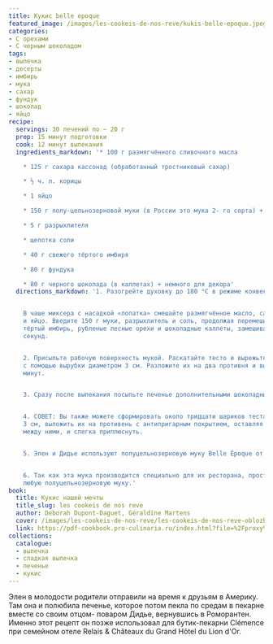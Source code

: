 ```yaml
---
title: Кукис belle epoque
featured_image: /images/les-cookeis-de-nos-reve/kukis-belle-epoque.jpeg
categories:
- С орехами
- С черным шоколадом
tags:
- выпечка
- десерты
- имбирь
- мука
- сахар
- фундук
- шоколад
- яйцо
recipe:
  servings: 30 печений по ~ 20 г
  prep: 15 минут подготовки
  cook: 12 минут выпекания
  ingredients_markdown: '* 100 г размягчённого сливочного масла

    * 125 г сахара кассонад (обработанный тростниковый сахар)

    * ½ ч. л. корицы

    * 1 яйцо

    * 150 г полу-цельнозерновой муки (в России это мука 2- го сорта) + ~50 г для раскатки

    * 5 г разрыхлителя

    * щепотка соли

    * 40 г свежего тёртого имбиря

    * 80 г фундука

    * 80 г черного шоколада (в каллетах) + немного для декора'
  directions_markdown: '1. Разогрейте духовку до 180 °C в режиме конвекции.


    В чаше миксера с насадкой «лопатка» смешайте размягчённое масло, сахар, корицу
    и яйцо. Введите 150 г муки, разрыхлитель и соль, продолжая перемешивать. Добавьте
    тёртый имбирь, рубленые лесные орехи и шоколадные каллеты, замешивайте ещё несколько
    секунд.


    2. Присыпьте рабочую поверхность мукой. Раскатайте тесто и вырежьте около 30 печений
    с помощью вырубки диаметром 3 см. Разложите их на два противня и выпекайте 12
    минут.


    3. Сразу после выпекания посыпьте печенье дополнительными шоколадными каллетами.


    4. СОВЕТ: Вы также можете сформировать около тридцати шариков теста диаметром
    3 см, выложить их на противень с антипригарным покрытием, оставляя пространство
    между ними, и слегка приплюснуть.


    5. Элен и Дидье используют полуцельнозерновую муку Belle Époque от мельниц Сologne.


    6. Так как эта мука производится специально для их ресторана, просто используйте
    любую полуцельнозерновую муку.'
book:
  title: Кукис нашей мечты
  title_slug: les cookeis de nos reve
  author: Deborah Dupont-Daguet, Géraldine Martens
  cover: /images/les-cookeis-de-nos-reve/les-cookeis-de-nos-reve-oblozhka.jpeg
  link: https://pdf-cookbook.pro-culinaria.ru/index.html?file=%2Fproxy%2Finbooks%2Fles-cookeis-de-nos-reve.pdf
collections:
  catalogue:
  - выпечка
  - сладкая выпечка
  - печенье
  - кукис
---
```


Элен в молодости родители отправили на время к друзьям в Америку. Там она и полюбила печенье, которое потом пекла по средам в пекарне вместе со своим отцом- поваром Дидье, вернувшись в Роморантен. Именно этот рецепт он позже использовал для бутик-пекарни Clémence при семейном отеле Relais & Châteaux du Grand Hôtel du Lion d'Or.

